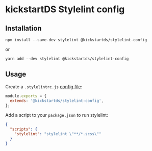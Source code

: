# kickstartDS Stylelint config

## Installation

```
npm install --save-dev stylelint @kickstartds/stylelint-config
```
or
```
yarn add --dev stylelint @kickstartds/stylelint-config
```

## Usage

Create a `.stylelintrc.js` [config file](https://stylelint.io/user-guide/configuration):

```js
module.exports = {
  extends: '@kickstartds/stylelint-config',
};
```

Add a script to your `package.json` to run stylelint:

```json
{
  "scripts": {
    "stylelint": "stylelint \"**/*.scss\""
  }
}
```
